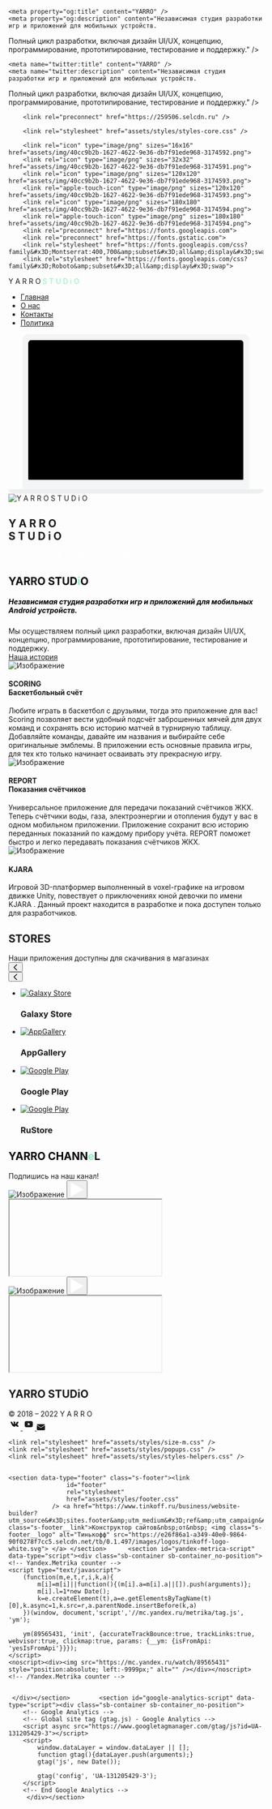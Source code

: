 <!DOCTYPE html>
<html lang="ru">
<head>
    <meta charset="utf-8">
    <title>YARRO</title>
    <meta name="description"
          content="Независимая студия разработки игр и приложений для мобильных устройств.->
Полный цикл разработки, включая дизайн UI/UX, концепцию, программирование, прототипирование, тестирование и поддержку."/>
    <meta name="keywords" content="YARRO, YARRO STUDiO, Game,  App,  Development,  Studio, Приложение, Игры, Разработчик, Студия, Андроид, Android, Store" />
    <meta name="viewport" content="width=device-width, initial-scale=1">

    <meta property="og:title" content="YARRO" />
    <meta property="og:description" content="Независимая студия разработки игр и приложений для мобильных устройств.
Полный цикл разработки, включая дизайн UI/UX, концепцию, программирование, прототипирование, тестирование и поддержку." />
    <meta property="og:image" content="assets/img/907f620b-7c0a-4486-bbe0-009c1f676ede-3174596.png" />

    <meta name="twitter:title" content="YARRO" />
    <meta name="twitter:description" content="Независимая студия разработки игр и приложений для мобильных устройств.
Полный цикл разработки, включая дизайн UI/UX, концепцию, программирование, прототипирование, тестирование и поддержку." />
    <meta name="twitter:image" content="assets/img/907f620b-7c0a-4486-bbe0-009c1f676ede-3174596.png" />
    <meta name="twitter:card" content="summary_large_image" />



        <link rel="preconnect" href="https://259506.selcdn.ru" />

        <link rel="stylesheet" href="assets/styles/styles-core.css" />

        <link rel="icon" type="image/png" sizes="16x16" href="assets/img/40cc9b2b-1627-4622-9e36-db7f91ede968-3174592.png">
        <link rel="icon" type="image/png" sizes="32x32" href="assets/img/40cc9b2b-1627-4622-9e36-db7f91ede968-3174591.png">
        <link rel="icon" type="image/png" sizes="120x120" href="assets/img/40cc9b2b-1627-4622-9e36-db7f91ede968-3174593.png">
        <link rel="apple-touch-icon" type="image/png" sizes="120x120" href="assets/img/40cc9b2b-1627-4622-9e36-db7f91ede968-3174593.png">
        <link rel="icon" type="image/png" sizes="180x180" href="assets/img/40cc9b2b-1627-4622-9e36-db7f91ede968-3174594.png">
        <link rel="apple-touch-icon" type="image/png" sizes="180x180" href="assets/img/40cc9b2b-1627-4622-9e36-db7f91ede968-3174594.png">
        <link rel="preconnect" href="https://fonts.googleapis.com">
        <link rel="preconnect" href="https://fonts.gstatic.com">
        <link rel="stylesheet" href="https://fonts.googleapis.com/css?family&#x3D;Montserrat:400,700&amp;subset&#x3D;all&amp;display&#x3D;swap">
        <link rel="stylesheet" href="https://fonts.googleapis.com/css?family&#x3D;Roboto&amp;subset&#x3D;all&amp;display&#x3D;swap">


</head>

<body class="sb-body sb-body_with-footer  font-montserrat-roboto sb-content-size_m sb-buttons-border_round">
<div class="site-wrapper" tabindex="0">
               <section data-type="header" id="header-2" class="s-header-type-3 sb-fixed-block sb-text-dark"><link
                            id="header-type-3"
                            rel="stylesheet"
                            href="assets/styles/header-type-3.css"
                        /><div class=" sb-background" style="background: #ffffff;"></div><div class="sb-container"><div class="s-header-type-3__wrapper js-wrapper   s-header-type-3__wrapper_right-align-links  ">  <div class="s-header-type-3__burger js-burger  s-header-type-3__mark-links  "><span class="s-header-type-3__burger-line"></span></div>   <div class="s-header-type-3__logo sb-align-left sb-font-p2"><font style="">Y A R R O   <font style="color: #89f1bd;">S T U D i O</font><a href="https://yarro.ru/" target="_self" data-link-id="0"><font style="color: #89f1bd;"><font style=""></font></font></a></font><font style="color: #89f1bd;"></font><font style="color: #89f1bd;"></font></div>   <div class="s-header-type-3__menu-wrapper js-menu "><nav class="s-header-type-3__menu">  <div class=" sb-background sb-background" style="background: #ffffff;"></div>   <ul class="s-header-type-3__link-wrapper">  <li class="s-header-type-3__link-item sb-submenu-link ">   <a href="https://yarro.ru" class="s-header-type-3__link sb-font-p3"    >   Главная   </a>    </li>  <li class="s-header-type-3__link-item sb-submenu-link ">   <a href="https://yarro.ru/about" class="s-header-type-3__link sb-font-p3"    >   О нас   </a>    </li>  <li class="s-header-type-3__link-item sb-submenu-link ">   <a href="https://yarro.ru/contacts" class="s-header-type-3__link sb-font-p3"    >   Контакты   </a>    </li>  <li class="s-header-type-3__link-item sb-submenu-link ">   <a href="https://yarro.ru/privacy" class="s-header-type-3__link sb-font-p3"    >   Политика   </a>    </li>  </ul>   </nav></div>   </div></div> </section>                    <section data-type="main" id="main-6" class="s-main-type-7 sb-block sb-block_fullscreen sb-text-white"><link
                            id="main-type-7"
                            rel="stylesheet"
                            href="assets/styles/main-type-7.css"
                        /> <div class=" sb-background sb-background sb-background_clear s-main-type-7__content-background" style="background: #89F1BD;"></div> <div class="s-main-type-7__additional sb-m-2-top sb-m-1-bottom"><div class="s-main-type-7__additional-wrapper"><div class="s-main-type-7__laptop-wrapper">  <svg class="s-main-type-7__laptop-background" viewBox="0 0 883 551" fill="none" xmlns="http://www.w3.org/2000/svg"><path d="M48 536H834V20C834 8.95432 825.046 0 814 0H68C56.9543 0 48 8.9543 48 20V536Z" fill="#F4F5F6"/><path d="M0 536H883C883 544.284 876.284 551 868 551H15C6.71575 551 0 544.284 0 536Z" fill="#EDEFF0"/><mask id="mask0-" mask-type="alpha" maskUnits="userSpaceOnUse" x="68" y="20" width="746" height="484"><path d="M68 32C68 25.3726 73.3726 20 80 20H802C808.627 20 814 25.3726 814 32V500C814 502.209 812.209 504 810 504H72C69.7908 504 68 502.209 68 500V32Z" fill="#C4C4C4"/></mask><g mask="url(#mask0-)"><path d="M68 32C68 25.3726 73.3726 20 80 20H802C808.627 20 814 25.3726 814 32V500C814 502.209 812.209 504 810 504H72C69.7908 504 68 502.209 68 500V32Z" fill="black"/></g></svg>  <div class="s-main-type-7__laptop-screen-wrapper"><div class="s-main-type-7__laptop-screen"> <img class="sb-image-crop sb-image-crop_loaded lazy" src="assets/img/feafef8d-c45c-455c-97fb-a2a4da6e9eaf-3682966.png" alt="Y A R R O S T U D i O"> </div></div></div></div></div><div class="sb-container s-main-type-7__container"><div class="sb-row sb-row_center"><div class="sb-col_lg-5 sb-col_md-5 sb-col_sm-12 sb-col_xs-12 sb-m-clear-bottom"> <h1 class="sb-align-left sb-font-h1 sb-font-title sb-m-9-bottom">Y A R R O<br>S T U D i O</h1> <div class="sb-m-8-bottom sb-text-opacity sb-align-left sb-font-p1"><font style="color: #ffffff;">Games and App Development Studio</font><br><div></div></div>    </div><div class="sb-col_lg-7 sb-col_md-7 sb-col_sm-12 sb-col_xs-12"></div></div></div>  </section>                       <section data-type="about" id="about-2" class="s-about-type-2 sb-text-dark sb-align-center sb-padding-top_s sb-padding-bottom_s"><link
                            id="about-type-2"
                            rel="stylesheet"
                            href="assets/styles/about-type-2.css"
                        /><div class=" sb-background" style="background: #ffffff;"></div><div class="sb-container"><div class="sb-row s-about-type-2__row sb-m-clear-top">  <div class="s-about-type-2__text-container sb-col_sm-12 sb-col_xs-12  sb-col_lg-12 sb-col_md-12 "><div class="sb-row sb-m-clear-bottom"><h2 class="sb-col_lg-8 sb-col-offset_lg-2 sb-col_md-12 sb-col_sm-12 sb-col_xs-12 sb-align-center sb-font-h2 sb-font-title sb-m-12-bottom"><font style="color: rgb(0,0,0)">YAR</font><font style="">R</font><font style="color: rgb(0,0,0)">O STUD</font><font style="color: #89f1bd;">i</font><font style="color: rgb(0,0,0)">O</font></h2> <h5 class="sb-col_lg-8 sb-col-offset_lg-2 sb-col_md-12 sb-col_sm-12 sb-col_xs-12 sb-font-h5 sb-font-title sb-m-21-bottom"><font style="color: rgb(0,0,0)">Независимая студия разработки игр и приложений для мобильных Android устройств.</font></h5> <div class="sb-col_lg-8 sb-col-offset_lg-2 sb-col_md-12 sb-col_sm-12 sb-col_xs-12 sb-text-opacity sb-font-p3">Мы осуществляем полный цикл разработки, включая дизайн UI/UX, концепцию, программирование, прототипирование, тестирование и поддержку.<br></div></div></div>   </div></div> </section>              <section data-type="call-to-action" id="ajonjky" class="s-call-to-action-type-1 sb-text-dark sb-align-center sb-padding-top_s sb-padding-bottom_s"><link
                            id="call-to-action-type-1"
                            rel="stylesheet"
                            href="assets/styles/call-to-action-type-1.css"
                        /><div class=" sb-background" style="background: #fff;"></div><div class="sb-container sb-m-clear-bottom">   <div class="s-call-to-action-type-1__buttons sb-m-clear-bottom">    <a href="https://yarro.ru/about" class="sb-button-secondary sb-button-secondary_white s-call-to-action-type-1__button sb-m-20-bottom sb-button-type_bordered" style="border-color: #000"   >   Наша история   </a>   </div>  </div> </section>               <section data-type="history" id="history" class="s-history-type-1 sb-text-dark sb-padding-top_l sb-padding-bottom_l"><link
                            id="history-type-1"
                            rel="stylesheet"
                            href="assets/styles/history-type-1.css"
                        /><div class=" sb-background" style="background: #ffffff;"></div><div class="sb-container sb-m-clear-bottom">     <div class="sb-row s-history-type-1__item sb-m-3-bottom sb-m-clear-bottom sb-m-clear-top   ">   <div class="sb-col_lg-5 sb-col_md-6 sb-col_sm-12 sb-col_xs-12 sb-m-7-bottom sb-m-3-top s-history-type-1__image-wrapper"><div class="sb-image-ratio-1x1 "  > <img class="sb-image-crop sb-image-crop_loaded lazy" src="assets/img/34de6135-9436-46b0-9dec-f8c353d32153-3173596.png" alt="Изображение"> </div></div>   <div class="sb-col_sm-12 sb-col_xs-12  sb-col_lg-7 sb-col_md-6  "><div class="s-history-type-1__text sb-m-clear-bottom">   <div class="sb-m-clear-bottom"><h4 class="sb-align-left sb-font-h4 sb-font-title sb-m-18-bottom">SCORING <div style="user-select: auto;">Баскетбольный счёт</div></h4> <div class="sb-text-opacity sb-align-left sb-font-p3">Любите играть в баскетбол с друзьями, тогда это приложение для вас! Scoring позволяет вести удобный подсчёт заброшенных мячей для двух команд и сохранять всю историю матчей в турнирную таблицу. Добавляйте команды, давайте им названия и выбирайте себе оригинальные эмблемы. В приложении есть основные правила игры, для тех кто только начинает осваивать эту прекрасную игру.<br style="user-select: auto;"></div></div>  </div></div>  </div>  <div class="sb-row s-history-type-1__item sb-m-3-bottom sb-m-clear-bottom sb-m-clear-top   s-history-type-1__item_sort  ">   <div class="sb-col_lg-5 sb-col_md-6 sb-col_sm-12 sb-col_xs-12 sb-m-7-bottom sb-m-3-top s-history-type-1__image-wrapper"><div class="sb-image-ratio-1x1 "  > <img class="sb-image-crop sb-image-crop_loaded lazy" src="assets/img/01b61b4c-4dca-4b54-9ced-840f92526d36-3173631.png" alt="Изображение"> </div></div>   <div class="sb-col_sm-12 sb-col_xs-12  sb-col_lg-7 sb-col_md-6  "><div class="s-history-type-1__text sb-m-clear-bottom">   <div class="sb-m-clear-bottom"><h4 class="sb-align-left sb-font-h4 sb-font-title sb-m-18-bottom">REPORT <br>Показания счётчиков
            <div style="user-select: auto;"></div></h4> <div class="sb-text-opacity sb-align-left sb-font-p3">Универсальное приложение для передачи показаний счётчиков ЖКХ. Теперь счётчики воды, газа, электроэнергии и отопления будут у вас в одном мобильном приложении. Приложение сохранит всю историю переданных показаний по каждому прибору учёта. REPORT поможет быстро и легко передавать показания счётчиков ЖКХ.<br></div></div>  </div></div>  </div>  <div class="sb-row s-history-type-1__item sb-m-3-bottom sb-m-clear-bottom sb-m-clear-top   ">   <div class="sb-col_lg-5 sb-col_md-6 sb-col_sm-12 sb-col_xs-12 sb-m-7-bottom sb-m-3-top s-history-type-1__image-wrapper"><div class="sb-image-ratio-1x1 "  > <img class="sb-image-crop sb-image-crop_loaded lazy" src="assets/img/ef448b43-04ad-4c65-99dc-1fd31a1a5a82-3173639.png" alt="Изображение"> </div></div>   <div class="sb-col_sm-12 sb-col_xs-12  sb-col_lg-7 sb-col_md-6  "><div class="s-history-type-1__text sb-m-clear-bottom">   <div class="sb-m-clear-bottom"><h4 class="sb-align-left sb-font-h4 sb-font-title sb-m-18-bottom">KJARA<br style="user-select: auto;"><div style="user-select: auto;"></div></h4> <div class="sb-text-opacity sb-align-left sb-font-p3">Игровой 3D-платформер выполненный в voxel-графике на игровом движке Unity, повествует о приключениях юной девочки по имени KJARA . Данный проект находится в разработке и пока доступен только для разработчиков.<br style="user-select: auto;"></div></div>  </div></div>  </div>  </div> </section>             <section data-type="slider" id="slider-2" class="s-slider-type-1 sb-text-dark sb-align-center sb-padding-top_l sb-padding-bottom_l"><link
                            id="slider-type-1"
                            rel="stylesheet"
                            href="assets/styles/slider-type-1.css"
                        /><div class=" sb-background" style="background: #ffffff;"></div><div class="sb-container sb-m-clear-bottom">  <div class="sb-row sb-m-3-bottom sb-m-clear-bottom"><h2 class="sb-col_lg-8 sb-col-offset_lg-2 sb-col_md-12 sb-col_sm-12 sb-col_xs-12 sb-font-title sb-font-h2 sb-m-12-bottom">STORES</h2> <div class="sb-col_lg-8 sb-col-offset_lg-2 sb-col_md-12 sb-col_sm-12 sb-col_xs-12 s-slider-type-1__description sb-align-center sb-font-p2">Наши приложения  доступны для скачивания в магазинах</div></div>   <div class="s-slider-type-1__wrapper"><div class="s-slider-type-1__main"><div class="s-slider-type-1__arrows">  <div class="s-slider-type-1__arrow s-slider-type-1__arrow_previous js-arrow_previous pointer-events-auto"><button class="button-arrow   button-arrow_previous " aria-label="  Вернуться на предыдущий элемент "><svg class="button-arrow-icon" width="12" height="13" viewBox="0 0 12 13" fill="none" xmlns="http://www.w3.org/2000/svg"><path fill-rule="evenodd" clip-rule="evenodd" d="M2.58225 6.20351C2.3685 6.41726 2.25 6.69851 2.25 6.99851C2.25 7.30076 2.3685 7.58351 2.58225 7.79501L7.707 12.7803C8.00325 13.0728 8.48175 13.0728 8.778 12.7803C9.07425 12.4878 9.07425 12.0123 8.778 11.7205L3.921 6.99851L8.778 2.27801C9.07425 1.98551 9.07425 1.51001 8.778 1.21676C8.48175 0.924258 8.00325 0.924259 7.707 1.21826L2.58225 6.20276L2.58225 6.20351Z" fill="currentColor"/></svg></button></div> <div class="s-slider-type-1__arrow s-slider-type-1__arrow_next js-arrow_next pointer-events-auto"><button class="button-arrow   button-arrow_next " aria-label="  Перейти к следующему элементу "><svg class="button-arrow-icon" width="12" height="13" viewBox="0 0 12 13" fill="none" xmlns="http://www.w3.org/2000/svg"><path fill-rule="evenodd" clip-rule="evenodd" d="M2.58225 6.20351C2.3685 6.41726 2.25 6.69851 2.25 6.99851C2.25 7.30076 2.3685 7.58351 2.58225 7.79501L7.707 12.7803C8.00325 13.0728 8.48175 13.0728 8.778 12.7803C9.07425 12.4878 9.07425 12.0123 8.778 11.7205L3.921 6.99851L8.778 2.27801C9.07425 1.98551 9.07425 1.51001 8.778 1.21676C8.48175 0.924258 8.00325 0.924259 7.707 1.21826L2.58225 6.20276L2.58225 6.20351Z" fill="currentColor"/></svg></button></div>  </div><div class="s-slider-type-1__list-wrapper js-list-wrapper"><ul class="s-slider-type-1__list js-list">  <li class="s-slider-type-1__slide js-slide"><div class="s-slider-type-1__slide-content sb-m-clear-bottom">  <div class="s-slider-type-1__slide-image-container sb-m-13-bottom"><div class="sb-image-square s-slider-type-1__slide-image-wrapper"> <a href="https://galaxystore.samsung.com/apps" target="_blank" ><img class="sb-image-crop sb-image-crop_loaded lazy" src="assets/img/8652a5a8-8cb5-4e97-98cb-083a4a24f6d6-3171160.png" alt="Galaxy Store"></a> </div></div>  <h3 class="s-slider-type-1__slide-title sb-align-center sb-font-p2 sb-m-21-bottom"> Galaxy Store<br style="user-select: auto;"></h3> </div></li>  <li class="s-slider-type-1__slide js-slide"><div class="s-slider-type-1__slide-content sb-m-clear-bottom">  <div class="s-slider-type-1__slide-image-container sb-m-13-bottom"><div class="sb-image-square s-slider-type-1__slide-image-wrapper"> <a href="https://appgallery.huawei.com/Featured" target="_blank" ><img class="sb-image-crop sb-image-crop_loaded lazy" src="assets/img/465279c9-f941-4691-a386-0d594bfe1204-3171167.png" alt="AppGallery"></a> </div></div>  <h3 class="s-slider-type-1__slide-title sb-align-center sb-font-p2 sb-m-21-bottom">AppGallery</h3> </div></li>  <li class="s-slider-type-1__slide js-slide"><div class="s-slider-type-1__slide-content sb-m-clear-bottom">  <div class="s-slider-type-1__slide-image-container sb-m-13-bottom"><div class="sb-image-square s-slider-type-1__slide-image-wrapper"> <a href="https://play.google.com/store/apps/dev?id=6705096986433417338" target="_blank" ><img class="sb-image-crop sb-image-crop_loaded lazy" src="assets/img/05873bc7-030b-4b35-9233-c6e13470dd19-3171166.png" alt="Google Play"></a> </div></div>  <h3 class="s-slider-type-1__slide-title sb-align-center sb-font-p2 sb-m-21-bottom">Google Play</h3> </div></li>  <li class="s-slider-type-1__slide js-slide"><div class="s-slider-type-1__slide-content sb-m-clear-bottom">  <div class="s-slider-type-1__slide-image-container sb-m-13-bottom"><div class="sb-image-square s-slider-type-1__slide-image-wrapper"> <a href="https://apps.rustore.ru/" target="_blank" ><img class="sb-image-crop sb-image-crop_loaded lazy" src="assets/img/784a584e-03f8-4ca1-ba5d-e224611fb1ec-4661116.png" alt="Google Play"></a> </div></div>  <h3 class="s-slider-type-1__slide-title sb-align-center sb-font-p2 sb-m-21-bottom">RuStore</h3> </div></li>  </ul></div></div>  <div class="sb-dots sb-m-3-top"><ul class="sb-dots__dots-wrapper js-dots"></ul></div>  </div>  </div> </section>                      <section data-type="video-view" id="video-view" class="s-video-type-1 sb-text-dark sb-align-center sb-padding-top_l sb-padding-bottom_l"><link
                            id="video-view-type-1"
                            rel="stylesheet"
                            href="assets/styles/video-view-type-1.css"
                        /><div class=" sb-background" style="background: #ffffff;"></div><div class="sb-container"><div class="sb-row sb-m-clear-top ">  <div class="s-video-type-1__header sb-m-clear-bottom"><h2 class="sb-col_lg-8 sb-col-offset_lg-2 sb-col_md-12 sb-col_sm-12 sb-col_xs-12 sb-align-center sb-font-h2 sb-font-title sb-m-12-bottom"><font style="color: rgb(0,0,0)">YARRO CHANN</font><font style="color: #89f1bd;">e</font><font style="color: rgb(0,0,0)">L</font></h2> <div class="sb-col_lg-8 sb-col-offset_lg-2 sb-col_md-12 sb-col_sm-12 sb-col_xs-12 sb-font-p2">Подпишись на наш канал!</div></div>   <div class="sb-col_lg-12 sb-col_md-12 sb-col_sm-12 sb-col_xs-12  sb-m-6-top "><div class="sb-row  sb-m-6-bottom-minus ">  <div data-video="RUTUBE" class="s-video-type-1__file-container  sb-col_lg-6 sb-col_md-6 sb-col_sm-12 sb-col_xs-12 sb-m-6-bottom "><div class="s-video-type-1__file-wrapper"><div class="s-video-type-1__file-cover">  <img aria-label="Превью видео" class="lazy s-video-type-1__image-cover" src="https://pic.rutubelist.ru/video/6f/f9/6ff9213d28a330f0486d698db0f68c56.png" alt="Изображение">  <button type="button" class="s-video-type-1__button-play-wrapper" aria-label="Кнопка запуска видео"><svg class="s-video-type-1__button-play" width="25" height="30" viewBox="0 0 25 30" fill="none" xmlns="http://www.w3.org/2000/svg"><path fill-rule="evenodd" clip-rule="evenodd" d="M0 0.739136V29.6829L24.9482 15.211L0 0.739136Z" fill="white"/></svg></button></div><div class="s-video-type-1__file">    <iframe class="s-video-type-1__frame" title="RUTUBE видео" data-lazy-src="https://rutube.ru/play/embed/38929a64199e43eb47cc62239e898974" allow="autoplay; encrypted-media" allowfullscreen></iframe>  </div></div></div>  <div data-video="RUTUBE" class="s-video-type-1__file-container  sb-col_lg-6 sb-col_md-6 sb-col_sm-12 sb-col_xs-12 sb-m-6-bottom "><div class="s-video-type-1__file-wrapper"><div class="s-video-type-1__file-cover">  <img aria-label="Превью видео" class="lazy s-video-type-1__image-cover" src="https://pic.rutubelist.ru/video/8d/e3/8de35a8a21bcb479d63ff06f2cb55ff1.png" alt="Изображение">  <button type="button" class="s-video-type-1__button-play-wrapper" aria-label="Кнопка запуска видео"><svg class="s-video-type-1__button-play" width="25" height="30" viewBox="0 0 25 30" fill="none" xmlns="http://www.w3.org/2000/svg"><path fill-rule="evenodd" clip-rule="evenodd" d="M0 0.739136V29.6829L24.9482 15.211L0 0.739136Z" fill="white"/></svg></button></div><div class="s-video-type-1__file">    <iframe class="s-video-type-1__frame" title="RUTUBE видео" data-lazy-src="https://rutube.ru/play/embed/81e1b7d121afba0d576ce6fa154f9812" allow="autoplay; encrypted-media" allowfullscreen></iframe>  </div></div></div>  </div></div>  </div></div> </section>                <section data-type="footer-customer" id="footer-customer-2" class="s-footer-customer-type-2 sb-text-dark sb-padding-top_l sb-padding-bottom_l"><link
                            id="footer-customer-type-2"
                            rel="stylesheet"
                            href="assets/styles/footer-customer-type-2.css"
                        /><div class=" sb-background" style="background: #fff;"></div><div class="sb-container"><div class="sb-row sb-m-clear-top">  <div class=" sb-col_lg-6 sb-col_md-6  sb-col_sm-12 sb-col_xs-12"><div class="s-footer-customer-type-2__info sb-m-clear-bottom"><h2 class="s-footer-customer-type-2__title sb-font-h5 sb-font-title sb-m-21-bottom">YARRO STUDiO</h2> <div class="s-footer-customer-type-2__description sb-font-p3 sb-text-opacity">© 2018 – 2022   Y A R R O</div></div></div>   <div class=" sb-col_lg-6 sb-col_md-6  sb-col_sm-12 sb-col_xs-12 sb-m-7-top s-footer-customer-type-2__column"><div class="s-footer-customer-type-2__wrapper"><nav class="s-footer-customer-type-2__socials-list">   <a class="s-footer-customer-type-2__item sb-color-border" href="https://vk.com/yarrostudio" target="_blank" aria-label="  Вконтакте  ">  <svg width="24" height="24" viewBox="0 0 24 24" fill="none" xmlns="http://www.w3.org/2000/svg"><g id="social_ic-vk_x24"><path id="ic-vk" fill-rule="evenodd" clip-rule="evenodd" d="M17.7703 13.3585C18.301 13.9307 18.8612 14.4692 19.3372 15.0992C19.5475 15.3791 19.7466 15.668 19.8989 15.9929C20.1147 16.4548 19.9192 16.963 19.5442 16.9906L17.2133 16.9894C16.6121 17.0445 16.1325 16.7772 15.7293 16.3233C15.4066 15.9602 15.1077 15.5739 14.7974 15.1986C14.6702 15.0452 14.537 14.9008 14.3779 14.7868C14.0597 14.5586 13.7835 14.6285 13.6017 14.995C13.4165 15.3678 13.3745 15.7806 13.3563 16.1961C13.3313 16.8023 13.1654 16.9616 12.6141 16.9894C11.4358 17.0507 10.3175 16.8539 9.2787 16.1974C8.36284 15.6187 7.65263 14.8017 7.03447 13.8767C5.83089 12.0757 4.90919 10.0967 4.08081 8.06218C3.89434 7.60381 4.03071 7.35776 4.48864 7.34905C5.24905 7.33273 6.00936 7.33389 6.77067 7.34789C7.07973 7.35288 7.28433 7.54865 7.40366 7.87111C7.81507 8.98833 8.31847 10.0513 8.95036 11.0365C9.11863 11.2988 9.29022 11.5611 9.53456 11.7458C9.80487 11.9502 10.0107 11.8824 10.1378 11.5499C10.2185 11.339 10.2539 11.1119 10.2721 10.886C10.3323 10.109 10.3402 9.33337 10.2346 8.5591C10.1697 8.07588 9.92326 7.76306 9.48667 7.67162C9.26388 7.625 9.29705 7.53344 9.40492 7.393C9.59228 7.15078 9.76849 7 10.1198 7H12.7541C13.1688 7.0904 13.2609 7.29616 13.3177 7.75703L13.3199 10.9887C13.3154 11.1672 13.4006 11.6966 13.6916 11.8147C13.9245 11.8987 14.078 11.693 14.2177 11.5299C14.8484 10.7906 15.2986 9.91686 15.7007 9.01214C15.8792 8.61432 16.0327 8.20117 16.1814 7.78838C16.2916 7.48206 16.4645 7.33134 16.7769 7.33802L19.3122 7.34051C19.3874 7.34051 19.4635 7.34173 19.5363 7.35549C19.9635 7.4359 20.0806 7.63888 19.9486 8.09963C19.7407 8.82252 19.3362 9.42493 18.9407 10.0301C18.5179 10.6763 18.0657 11.3003 17.6464 11.9502C17.2611 12.5438 17.2917 12.843 17.7703 13.3585V13.3585Z" fill="currentColor"/></g></svg>                 </a>    <a class="s-footer-customer-type-2__item sb-color-border" href="https://vk.com/video/@yarrostudio" target="_blank" aria-label="  Youtube ">          <svg width="24" height="24" viewBox="0 0 24 24" fill="none" xmlns="http://www.w3.org/2000/svg"><g id="social_ic-youtube_x24"><path id="ic-youtube" fill-rule="evenodd" clip-rule="evenodd" d="M19.3764 7.03011C18.7988 6.29845 17.7325 6 15.6961 6H8.30379C6.22075 6 5.13636 6.3177 4.56098 7.09667C4 7.85616 4 8.97522 4 10.524V13.476C4 16.4766 4.6656 18 8.30379 18H15.6961C17.4621 18 18.4407 17.7366 19.0738 17.0909C19.723 16.4288 20 15.3477 20 13.476V10.524C20 8.89068 19.9566 7.76502 19.3764 7.03011ZM14.2721 12.4076L10.9153 14.2772C10.8402 14.319 10.7581 14.3398 10.6762 14.3398C10.5834 14.3398 10.4908 14.3131 10.4088 14.2602C10.2543 14.1605 10.1601 13.9821 10.1601 13.7897V10.0624C10.1601 9.87036 10.2541 9.69214 10.4082 9.59237C10.5624 9.49259 10.7541 9.48577 10.9141 9.57432L14.2709 11.4319C14.4417 11.5264 14.5489 11.7143 14.5492 11.9193C14.5494 12.1245 14.4426 12.3126 14.2721 12.4076Z" fill="currentColor"/></g></svg>         </a>    <a class="s-footer-customer-type-2__item sb-color-border" href="mailto:yarrobox@vk.com" aria-label="  Электронная почта ">              <svg width="16" height="12" viewBox="0 0 16 12" fill="none" xmlns="http://www.w3.org/2000/svg"><g id="social_ic-email_x16"><path d="M7.21596 5.91784C7.63375 6.19676 8.36681 6.19679 8.78469 5.91781C8.78475 5.91777 8.78485 5.91771 8.78491 5.91768L15.9057 1.16376C15.6722 0.487312 15.0302 0 14.2763 0H1.72423C0.970317 0 0.328343 0.487312 0.0947475 1.16376L7.21574 5.91771C7.21584 5.91777 7.2159 5.91777 7.21596 5.91784Z" fill="currentColor"/><path d="M9.30464 6.69873C9.30454 6.6988 9.30448 6.69886 9.30442 6.69889C8.93873 6.94302 8.46929 7.06509 8 7.06509C7.53062 7.06509 7.06137 6.94305 6.69565 6.69886C6.69558 6.69883 6.69555 6.6988 6.69549 6.69877L0 2.22888V10.2737C0 11.2256 0.77335 12 1.72395 12H14.2761C15.2267 12 16 11.2256 16 10.2737V2.22888L9.30464 6.69873Z" fill="currentColor"/></g></svg>     </a>   </nav></div></div>  </div></div> </section>    </div>

<template id="popups-stash">
</template>

<template id="popups-images-stash">
</template>

<script>
    window.tbConfig={"inFrame":false,"enableLazyLoading":false,"enableJsLazyLoading":false,"enableDynamicGoods":true,"isPreviewMode":false,"hasPromocodes":false,"yandexMapsApiKey":"a9eba83c-b342-4dfe-ab11-2c7cbd6839cb","cartHash":"U2FsdGVkX19BD+BR1uM0DY7L08O6oJUuCUsWpv8f3X1TMEo3ywK8GL1KoYNB2BV+2wfEMBmcWKxu4G0dA8GJ02ndybYfNqdfAI+zPU9vvNOGg58RU2QQkOpSz03WixcK","enableSitesCheckoutIntegration":false,"yaMetricsCounter":"89565431","googleWebPropertyId":"UA-131205429-3","staticPath":"https://e26f86a1-a349-40e0-9864-90f0278f7cc5.selcdn.net/tb/0.1.497"};
    window.tbConfig.isExported=true;window.tbConfig.exportedApiUrl='https://a.https://yarro.ru';
    window.tbConfig.apiUrl=!window.tbConfig.isExported ? '' : window.tbConfig.exportedApiUrl;
    window.tbConfig.isModern='noModule'in HTMLScriptElement.prototype;
    var n,o="chrome"in window,e="InstallTrigger"in window;function t(n){var o=document.createElement("script");return o.src="".concat(window.tbConfig.staticPath,"/js/").concat(n),window.tbConfig.isModern&&(o.type="module",o.src=o.src.replace(".js",".modern.js")),o.defer=!0,o}function d(n){var o=t(n);document.head.appendChild(o)}window.tbConfig.enableLazyLoading&&d("lazy-load.js"),"attachShadow"in Element.prototype||d("lit-polyfill-support.js"),d("webcomponents-loader.js"),o||e||d("smoothscroll.js"),n=t("front.js"),document.addEventListener("DOMContentLoaded",(function(){document.head.appendChild(n)}));
</script>

    <link rel="stylesheet" href="assets/styles/size-m.css" />
    <link rel="stylesheet" href="assets/styles/popups.css" />
    <link rel="stylesheet" href="assets/styles/styles-helpers.css" />


    <section data-type="footer" class="s-footer"><link
                    id="footer"
                    rel="stylesheet"
                    href="assets/styles/footer.css"
                /> <a href="https://www.tinkoff.ru/business/website-builder?utm_source&#x3D;sites.footer&amp;utm_medium&#x3D;ref&amp;utm_campaign&#x3D;sites.main" class="s-footer__link">Конструктор сайтов&nbsp;от&nbsp; <img class="s-footer__logo" alt="Тинькофф" src="https://e26f86a1-a349-40e0-9864-90f0278f7cc5.selcdn.net/tb/0.1.497/images/logos/tinkoff-logo-white.svg"> </a> </section>      <section id="yandex-metrica-script" data-type="script"><div class="sb-container sb-container_no-position"> 
    <!-- Yandex.Metrika counter -->
    <script type="text/javascript">
        (function(m,e,t,r,i,k,a){
            m[i]=m[i]||function(){(m[i].a=m[i].a||[]).push(arguments)};
            m[i].l=1*new Date();
            k=e.createElement(t),a=e.getElementsByTagName(t)[0],k.async=1,k.src=r,a.parentNode.insertBefore(k,a)
        })(window, document,'script','//mc.yandex.ru/metrika/tag.js', 'ym');
    
        ym(89565431, 'init', {accurateTrackBounce:true, trackLinks:true, webvisor:true, clickmap:true, params: {__ym: {isFromApi: 'yesIsFromApi'}}});
    </script>
    <noscript><div><img src="https://mc.yandex.ru/watch/89565431" style="position:absolute; left:-9999px;" alt="" /></div></noscript>
    <!-- /Yandex.Metrika counter -->
    
    
     </div></section>        <section id="google-analytics-script" data-type="script"><div class="sb-container sb-container_no-position"> 
        <!-- Google Analytics -->
        <!-- Global site tag (gtag.js) - Google Analytics -->
        <script async src="https://www.googletagmanager.com/gtag/js?id=UA-131205429-3"></script>
        <script>
            window.dataLayer = window.dataLayer || [];
            function gtag(){dataLayer.push(arguments);}
            gtag('js', new Date());
    
            gtag('config', 'UA-131205429-3');
        </script>
        <!-- End Google Analytics -->
         </div></section>  
</body>
</html>
